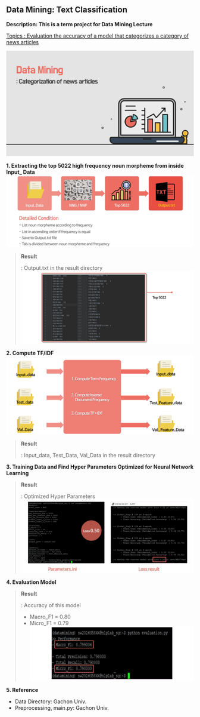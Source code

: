 ## Data Mining: Text Classification

**Description: This is a term project for Data Mining Lecture**

<u>Topics : Evaluation the accuracy of a model that categorizes a category of news articles</u>

![](.\img\Title.jpg)

**1. Extracting the top 5022 high frequency noun morpheme from inside Input_ Data**
![](.\img\subscription1.jpg)

> **Result**
>
> : Output.txt in the result directory
![](.\img\result1.jpg)

**2. Compute TF/IDF**
![](.\img\subscription2.png)

> **Result**
>
> : Input_data, Test_Data, Val_Data in the result directory

**3. Training Data and Find Hyper Parameters Optimized for Neural Network Learning** 

> **Result**
>
> : Optimized Hyper Parameters
![](.\img\result3.jpg)

**4. Evaluation Model**

> **Result**
>
> : Accuracy of this model
>
> - Macro_F1 = 0.80
> - Micro_F1 = 0.79
![](.\img\result4.jpg)

**5. Reference**

- Data Directory: Gachon Univ.
- Preprocessing, main.py: Gachon Univ. 

